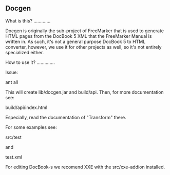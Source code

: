Docgen
------

What is this?
.............

Docgen is originally the sub-project of FreeMarker that is used to generate
HTML pages from the DocBook 5 XML that the FreeMarker Manual is written in. As
such, it's not a general purpose DocBook 5 to HTML converter, however, we use
it for other projects as well, so it's not entirely specialized either.


How to use it?
..............

Issue:

  ant all
  
This will create lib/docgen.jar and build/api. Then, for more documentation see:

  build/api/index.html
  
Especially, read the documentation of "Transform" there.

For some examples see:  

  src/test
  
and

  test.xml

For editing DocBook-s we recomend XXE with the src/xxe-addion installed.

